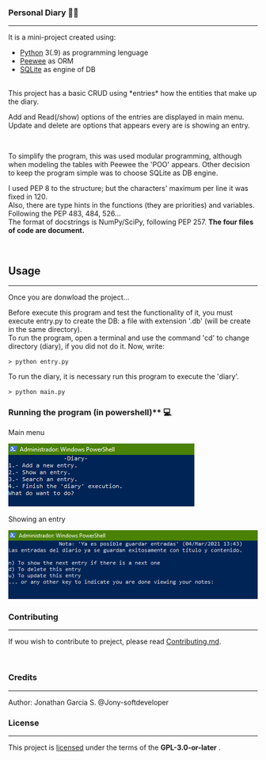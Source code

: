 ### Personal Diary 📔📗
<hr/>
It is a mini-project created using:

* [Python][] 3(.9) as programming lenguage
* [Peewee][] as ORM
* [SQLite][] as engine of DB

[Python]: https://www.python.org/downloads/ "Python"
[Peewee]: http://docs.peewee-orm.com/en/latest/peewee/installation.html "Peewee"
[SQLite]: https://www.sqlite.org/download.html "SQLite"

<br/>
This project has a basic CRUD using *entries* how the entities that make up the diary.

Add and Read(/show) options of the entries are displayed in main menu. Update and delete are options that appears every are is showing an entry.

<br/>

To simplify the program, this was used modular programming, although when modeling the tables with Peewee the 'POO' appears.
Other decision to keep the program simple was to choose SQLite as DB engine.



I used PEP 8 to the structure; but the characters' maximum per line it was fixed in 120.<br/>
Also, there are type hints in the functions (they are priorities) and variables. Following the PEP 483, 484, 526...<br/>
The format of docstrings is NumPy/SciPy, following PEP 257. **The four files of code are document.**

<br/>

## Usage
<hr/>

Once you are donwload the project...

Before execute this program and test the functionality of it, you must execute <span>entry.py</span> to create the DB: a file with extension '.db' (will be create in the same directory). <br/>
To run the program, open a terminal and use the command 'cd' to change
directory (diary), if you did not do it. Now, write:

    > python entry.py

To run the diary, it is necessary run this program to execute the 'diary'.

    > python main.py

### Running the program (in powershell)** 💻

Main menu

![Diary menu](https://github.com/Jony-softdeveloper/diary_python/blob/main/images/Diary_menu.PNG)

Showing an entry

![Showing an entry](https://github.com/Jony-softdeveloper/diary_python/blob/main/images/Show_an_entry.PNG)

### Contributing
<hr/>

If wou wish to contribute to preject, please read [Contributing.md](https://github.com/Jony-softdeveloper/diary_python/blob/main/Contributing.md).

<br/>

### Credits
<hr/>

Author: Jonathan Garcia S. @Jony-softdeveloper

### License
<hr/>

This project is [licensed](https://github.com/Jony-softdeveloper/diary_python/blob/main/Copying.txt) under the terms of the **GPL-3.0-or-later** .

